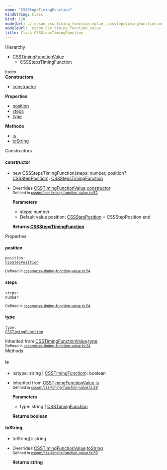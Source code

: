 ```yaml
---
name: "CSSStepsTimingFunction"
kindString: Class
kind: 128
modelUrl: ./_cssom_css_timing_function_value_.cssstepstimingfunction.md
moduleUrl: _cssom_css_timing_function_value_
title: Class CSSStepsTimingFunction
---
```



<section class="pt-2 tsd-panel tsd-hierarchy">
<div class="lead">Hierarchy</div>
<ul class="pl-3 tsd-hierarchy list-style-initial">
<li>
<a href="../_cssom_css_timing_function_value_.csstimingfunctionvalue/" class="tsd-signature-type">CSSTimingFunctionValue</a>
<ul class="pl-3 tsd-hierarchy list-style-initial">
<li>
<span class="target">CSSStepsTimingFunction</span>

</li>
</ul>
</li>
</ul>

</section>





<section >
<div class="lead pb-2">Index</div>
<section class="tsd-panel tsd-index-panel">
<div class="tsd-index-content">
<section class="tsd-index-section ">
<strong>Constructors</strong>
<ul>
<li class="tsd-kind-constructor tsd-parent-kind-class tsd-is-overwrite"><a href="../_cssom_css_timing_function_value_.cssstepstimingfunction/#constructor" class="tsd-kind-icon">constructor</a></li>
</ul>
</section>
<section class="tsd-index-section ">
<strong>Properties</strong>
<ul>
<li class="tsd-kind-property tsd-parent-kind-class"><a href="../_cssom_css_timing_function_value_.cssstepstimingfunction/#position" class="tsd-kind-icon">position</a></li>
<li class="tsd-kind-property tsd-parent-kind-class"><a href="../_cssom_css_timing_function_value_.cssstepstimingfunction/#steps" class="tsd-kind-icon">steps</a></li>
<li class="tsd-kind-property tsd-parent-kind-class tsd-is-inherited"><a href="../_cssom_css_timing_function_value_.cssstepstimingfunction/#type" class="tsd-kind-icon">type</a></li>
</ul>
</section>
<section class="tsd-index-section ">
<strong>Methods</strong>
<ul>
<li class="tsd-kind-method tsd-parent-kind-class tsd-is-inherited"><a href="../_cssom_css_timing_function_value_.cssstepstimingfunction/#is" class="tsd-kind-icon">is</a></li>
<li class="tsd-kind-method tsd-parent-kind-class tsd-is-overwrite"><a href="../_cssom_css_timing_function_value_.cssstepstimingfunction/#tostring" class="tsd-kind-icon">to<wbr>String</a></li>
</ul>
</section>
</div>
</section>
</section>
<section>
<div class="lead">Constructors</div>
<section class="pb-4 pt-2 tsd-kind-constructor tsd-parent-kind-class tsd-is-overwrite">
<div class="d-flex flex-row">

<h4 id="constructor">constructor</h4>
</div>

<ul class="tsd-signatures tsd-kind-constructor tsd-parent-kind-class tsd-is-overwrite">
<li class="tsd-signature tsd-kind-icon">new CSSSteps<wbr>Timing<wbr>Function<span class="tsd-signature-symbol">(</span>steps<span class="tsd-signature-symbol">: </span><span class="tsd-signature-type">number</span>, position<span class="tsd-signature-symbol">?: </span><a href="../_cssom_css_timing_function_value_.cssstepposition/" class="tsd-signature-type">CSSStepPosition</a><span class="tsd-signature-symbol">)</span><span class="tsd-signature-symbol">: </span><a href="../_cssom_css_timing_function_value_.cssstepstimingfunction/" class="tsd-signature-type">CSSStepsTimingFunction</a></li>
</ul>

<ul class="tsd-descriptions">
<li class="tsd-description">
<aside class="tsd-sources pb-2">
<div>Overrides <a href="../_cssom_css_timing_function_value_.csstimingfunctionvalue/">CSSTimingFunctionValue</a>.<a href="../_cssom_css_timing_function_value_.csstimingfunctionvalue/#constructor">constructor</a></div>
<div class="d-flex flex-column">
<small class="text-muted">Defined in <a href="https://github.com/umbopepato/visua/blob/b2262eb/src/cssom/css-timing-function-value.ts#L52">cssom/css-timing-function-value.ts:52</a></small>
</div>
</aside>


<strong>Parameters</strong>
<ul class="pl-3 pb-2 list-style-initial">
<li>
<div class="h6 mb-0">steps: <span class="tsd-signature-type">number</span></div>


</li>
<li>
<div class="h6 mb-0"><span class="badge badge-primary">Default value</span> position: <a href="../_cssom_css_timing_function_value_.cssstepposition/" class="tsd-signature-type">CSSStepPosition</a><span class="tsd-signature-symbol"> =&nbsp;CSSStepPosition.end</span></div>


</li>
</ul>

<strong>Returns <a href="../_cssom_css_timing_function_value_.cssstepstimingfunction/" class="tsd-signature-type">CSSStepsTimingFunction</a></strong>


</li>
</ul>

</section>
</section>
<section>
<div class="lead">Properties</div>
<section class="pb-4 pt-2 tsd-kind-property tsd-parent-kind-class">
<div class="d-flex flex-row">

<h4 id="position">position</h4>
</div>

<code class="tsd-signature tsd-kind-icon">position<span class="tsd-signature-symbol">:</span> <a href="../_cssom_css_timing_function_value_.cssstepposition/" class="tsd-signature-type">CSSStepPosition</a></code>

<aside class="tsd-sources pb-2">
<div class="d-flex flex-column">
<small class="text-muted">Defined in <a href="https://github.com/umbopepato/visua/blob/b2262eb/src/cssom/css-timing-function-value.ts#L54">cssom/css-timing-function-value.ts:54</a></small>
</div>
</aside>




</section>
<section class="pb-4 pt-2 tsd-kind-property tsd-parent-kind-class">
<div class="d-flex flex-row">

<h4 id="steps">steps</h4>
</div>

<code class="tsd-signature tsd-kind-icon">steps<span class="tsd-signature-symbol">:</span> <span class="tsd-signature-type">number</span></code>

<aside class="tsd-sources pb-2">
<div class="d-flex flex-column">
<small class="text-muted">Defined in <a href="https://github.com/umbopepato/visua/blob/b2262eb/src/cssom/css-timing-function-value.ts#L54">cssom/css-timing-function-value.ts:54</a></small>
</div>
</aside>




</section>
<section class="pb-4 pt-2 tsd-kind-property tsd-parent-kind-class tsd-is-inherited">
<div class="d-flex flex-row">

<h4 id="type">type</h4>
</div>

<code class="tsd-signature tsd-kind-icon">type<span class="tsd-signature-symbol">:</span> <a href="../_cssom_css_timing_function_value_.csstimingfunction/" class="tsd-signature-type">CSSTimingFunction</a></code>

<aside class="tsd-sources pb-2">
<div>Inherited from <a href="../_cssom_css_timing_function_value_.csstimingfunctionvalue/">CSSTimingFunctionValue</a>.<a href="../_cssom_css_timing_function_value_.csstimingfunctionvalue/#type">type</a></div>
<div class="d-flex flex-column">
<small class="text-muted">Defined in <a href="https://github.com/umbopepato/visua/blob/b2262eb/src/cssom/css-timing-function-value.ts#L24">cssom/css-timing-function-value.ts:24</a></small>
</div>
</aside>




</section>
</section>
<section>
<div class="lead">Methods</div>
<section class="pb-4 pt-2 tsd-kind-method tsd-parent-kind-class tsd-is-inherited">
<div class="d-flex flex-row">

<h4 id="is">is</h4>
</div>

<ul class="tsd-signatures tsd-kind-method tsd-parent-kind-class tsd-is-inherited">
<li class="tsd-signature tsd-kind-icon">is<span class="tsd-signature-symbol">(</span>type<span class="tsd-signature-symbol">: </span><span class="tsd-signature-type">string</span><span class="tsd-signature-symbol"> | </span><a href="../_cssom_css_timing_function_value_.csstimingfunction/" class="tsd-signature-type">CSSTimingFunction</a><span class="tsd-signature-symbol">)</span><span class="tsd-signature-symbol">: </span><span class="tsd-signature-type">boolean</span></li>
</ul>

<ul class="tsd-descriptions">
<li class="tsd-description">
<aside class="tsd-sources pb-2">
<div>Inherited from <a href="../_cssom_css_timing_function_value_.csstimingfunctionvalue/">CSSTimingFunctionValue</a>.<a href="../_cssom_css_timing_function_value_.csstimingfunctionvalue/#is">is</a></div>
<div class="d-flex flex-column">
<small class="text-muted">Defined in <a href="https://github.com/umbopepato/visua/blob/b2262eb/src/cssom/css-timing-function-value.ts#L28">cssom/css-timing-function-value.ts:28</a></small>
</div>
</aside>


<strong>Parameters</strong>
<ul class="pl-3 pb-2 list-style-initial">
<li>
<div class="h6 mb-0">type: <span class="tsd-signature-type">string</span><span class="tsd-signature-symbol"> | </span><a href="../_cssom_css_timing_function_value_.csstimingfunction/" class="tsd-signature-type">CSSTimingFunction</a></div>


</li>
</ul>

<strong>Returns <span class="tsd-signature-type">boolean</span></strong>


</li>
</ul>

</section>
<section class="pb-4 pt-2 tsd-kind-method tsd-parent-kind-class tsd-is-overwrite">
<div class="d-flex flex-row">

<h4 id="tostring">to<wbr>String</h4>
</div>

<ul class="tsd-signatures tsd-kind-method tsd-parent-kind-class tsd-is-overwrite">
<li class="tsd-signature tsd-kind-icon">to<wbr>String<span class="tsd-signature-symbol">(</span><span class="tsd-signature-symbol">)</span><span class="tsd-signature-symbol">: </span><span class="tsd-signature-type">string</span></li>
</ul>

<ul class="tsd-descriptions">
<li class="tsd-description">
<aside class="tsd-sources pb-2">
<div>Overrides <a href="../_cssom_css_timing_function_value_.csstimingfunctionvalue/">CSSTimingFunctionValue</a>.<a href="../_cssom_css_timing_function_value_.csstimingfunctionvalue/#tostring">toString</a></div>
<div class="d-flex flex-column">
<small class="text-muted">Defined in <a href="https://github.com/umbopepato/visua/blob/b2262eb/src/cssom/css-timing-function-value.ts#L59">cssom/css-timing-function-value.ts:59</a></small>
</div>
</aside>



<strong>Returns <span class="tsd-signature-type">string</span></strong>


</li>
</ul>

</section>
</section>
